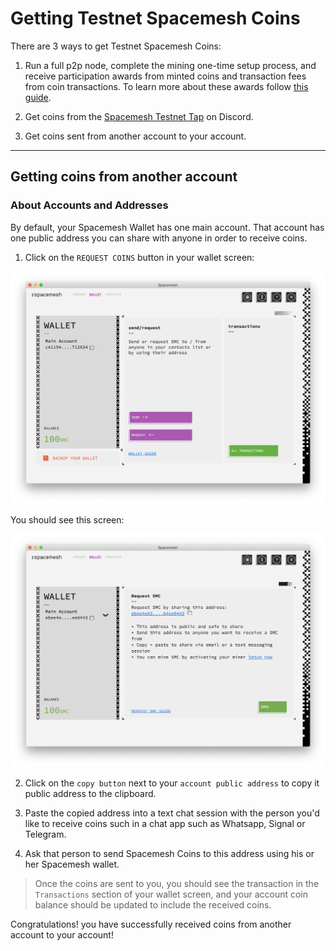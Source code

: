 # Getting Testnet Spacemesh Coins

There are 3 ways to get Testnet Spacemesh Coins:

1. Run a full p2p node, complete the mining one-time setup process, and receive participation awards from minted coins and transaction fees from coin transactions. To learn more about these awards follow [this guide](rewards.md).

2. Get coins from the [Spacemesh Testnet Tap](tap.md) on Discord.

3. Get coins sent from another account to your account.

---

## Getting coins from another account

### About Accounts and Addresses
By default, your Spacemesh Wallet has one main account. That account has one public address you can share with anyone in order to receive coins.

1. Click on the `REQUEST COINS` button in your wallet screen:

![](images/v1.0/wallet_screen.png)

You should see this screen:

![](images/v1.0/request_coins.png)

2. Click on the `copy button` next to your `account public address` to copy it public address to the clipboard.

3. Paste the copied address into a text chat session with the person you'd like to receive coins such in a chat app such as Whatsapp, Signal or Telegram.

4. Ask that person to send Spacemesh Coins to this address using his or her Spacemesh wallet.

> Once the coins are sent to you, you should see the transaction in the `Transactions` section of your wallet screen, and your account coin balance should be updated to include the received coins.

Congratulations! you have successfully received coins from another account to your account!
